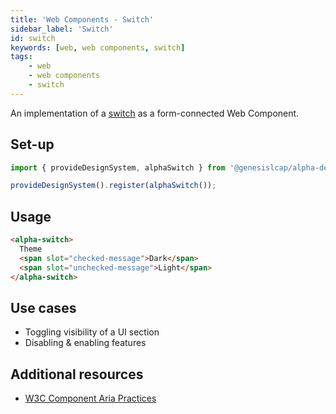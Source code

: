 ```yaml
---
title: 'Web Components - Switch'
sidebar_label: 'Switch'
id: switch
keywords: [web, web components, switch]
tags:
    - web
    - web components
    - switch
---
```


An implementation of a [switch](https://w3c.github.io/aria/#switch) as a form-connected Web Component.

## Set-up

```ts
import { provideDesignSystem, alphaSwitch } from '@genesislcap/alpha-design-system';

provideDesignSystem().register(alphaSwitch());
```

## Usage

```html live
<alpha-switch>
  Theme
  <span slot="checked-message">Dark</span>
  <span slot="unchecked-message">Light</span>
</alpha-switch>
```

## Use cases

* Toggling visibility of a UI section
* Disabling & enabling features

## Additional resources

- [W3C Component Aria Practices](https://www.w3.org/TR/wai-aria/#switch)